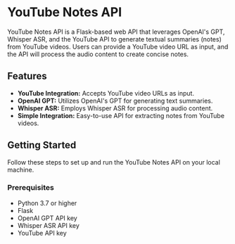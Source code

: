 # YouTube Notes API

YouTube Notes API is a Flask-based web API that leverages OpenAI's GPT, Whisper ASR, and the YouTube API to generate textual summaries (notes) from YouTube videos. Users can provide a YouTube video URL as input, and the API will process the audio content to create concise notes.

## Features

- **YouTube Integration:** Accepts YouTube video URLs as input.
- **OpenAI GPT:** Utilizes OpenAI's GPT for generating text summaries.
- **Whisper ASR:** Employs Whisper ASR for processing audio content.
- **Simple Integration:** Easy-to-use API for extracting notes from YouTube videos.

## Getting Started

Follow these steps to set up and run the YouTube Notes API on your local machine.

### Prerequisites

- Python 3.7 or higher
- Flask
- OpenAI GPT API key
- Whisper ASR API key
- YouTube API key

